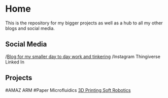 
# Home
This is the repository for my bigger projects as well as a hub to all my other blogs and social media. 
## Social Media
/[Blog for my smaller day to day work and tinkering](http://nwlauer.tumblr.com/)
/Instagram
Thingiverse
Linked In
## Projects
#AMAZ ARM
#Paper Microfluidics
[3D Printing Soft Robotics](3DPrintedSoftRobots.md)
